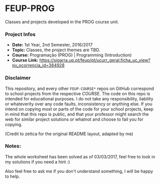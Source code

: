 # FEUP-PROG
Classes and projects developed in the PROG course unit.

### Project Infos
* **Date:** 1st Year, 2nd Semester, 2016/2017
* **Topic:** Classes, the project themes are TBD.
* **Course:** Programação (PROG) | Programming (Introduction)
* **Course Link:** https://sigarra.up.pt/feup/pt/ucurr_geral.ficha_uc_view?pv_ocorrencia_id=384928


### Disclaimer
This repository, and every other `FEUP-COURSE*` repos on GitHub correspond to school projects from the respective *COURSE*. The code on this repo is intended for educational purposes. I do not take any responsibility, liability or whateverity over any code faults, inconsistency or anything else. If you intend on copying most or parts of the code for your school projects, keep in mind that this repo is public, and that your professor might search the web for similar project solutions or whatnot and choose to fail you for copying.

(Credit to zettca for the original README layout, adapted by me)

### Notes:
The whole worksheet has been solved as of 03/03/2017, feel free to look in my solutions if you need a hint :)

Also feel free to ask me if you don't understand something, I will be happy to help.
